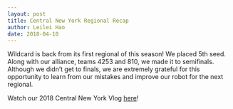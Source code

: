 ```yaml
---
layout: post
title: Central New York Regional Recap
author: Leilei Hao
date: 2018-04-10
---
```


Wildcard is back from its first regional of this season!
We placed 5th seed.
Along with our alliance, teams 4253 and 810, we made it to semifinals.
Although we didn’t get to finals, we are extremely grateful for this opportunity to learn from our mistakes and improve our robot for the next regional.

Watch our 2018 Central New York Vlog [here](https://www.youtube.com/watch?v=mqDRaD3IcsE)!
